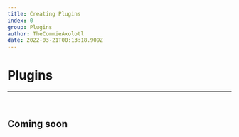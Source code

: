 ```yaml
---
title: Creating Plugins
index: 0
group: Plugins
author: TheCommieAxolotl
date: 2022-03-21T00:13:18.909Z
---
```


# Plugins
---
<br />

## Coming soon

